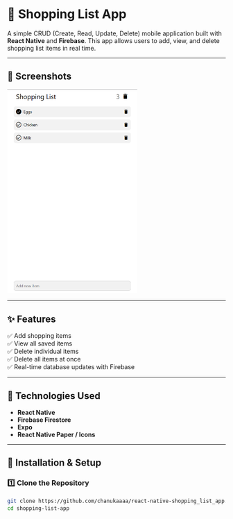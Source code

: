 # 🛒 Shopping List App

A simple CRUD (Create, Read, Update, Delete) mobile application built with **React Native** and **Firebase**. This app allows users to add, view, and delete shopping list items in real time.

---

## 📸 Screenshots

<img src="/assets/screenshot.png" alt="Home Screen" width="300"/>

---

## ✨ Features

✅ Add shopping items  
✅ View all saved items  
✅ Delete individual items  
✅ Delete all items at once  
✅ Real-time database updates with Firebase

---

## 🚀 Technologies Used

- **React Native**
- **Firebase Firestore**
- **Expo**
- **React Native Paper / Icons**

---

## 🔧 Installation & Setup

### 1️⃣ Clone the Repository

```bash
git clone https://github.com/chanukaaaa/react-native-shopping_list_app.git
cd shopping-list-app
```
